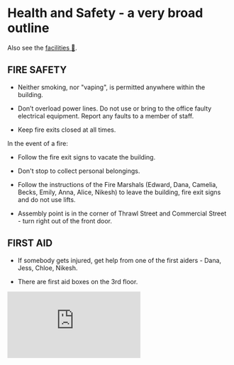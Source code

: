 Health and Safety - a very broad outline
========

Also see the [facilities :pill:](./facilities.md).

FIRE SAFETY
------

* Neither smoking, nor "vaping", is permitted anywhere within the building.

* Don’t overload power lines. Do not use or bring to the office faulty electrical equipment. Report any faults to a member of staff.

* Keep fire exits closed at all times.

In the event of a fire:

* Follow the fire exit signs to vacate the building.

* Don't stop to collect personal belongings.

* Follow the instructions of the Fire Marshals (Edward, Dana, Camelia, Becks, Emily, Anna, Alice, Nikesh) to leave the building, fire exit signs and do not use lifts.

* Assembly point is in the corner of Thrawl Street and Commercial Street - turn right out of the front door.

FIRST AID
--------

* If somebody gets injured, get help from one of the first aiders - Dana, Jess, Chloe, Nikesh.

* There are first aid boxes on the 3rd floor.


![Tracking pixel](https://githubanalytics.herokuapp.com/course/pills/health_and_safety.md)
